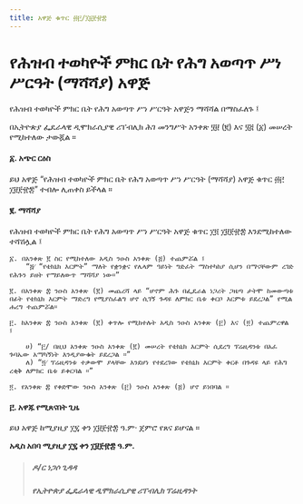 ```yaml
---
title: አዋጅ ቁጥር ፴፫/፲፱፻፹፰
---
```


# የሕዝብ ተወካዮች ምክር ቤት የሕግ አወጣጥ ሥነ ሥርዓት (ማሻሻያ) አዋጅ

የሕዝብ ተወካዮች ምክር ቤት የሕግ አወጣጥ ሥነ ሥርዓት አዋጅን ማሻሻል በማስፈለጉ ፤

በኢትዮጵያ ፌዴራላዊ ዲሞክራሲያዊ ሪፐብሊክ ሕገ መንግሥት አንቀጽ ፶፱ (፪) እና ፶፭ (፩) መሠረት የሚከተለው ታውጇል ።

#### ፩. አጭር ርዕስ

ይህ አዋጅ “የሕዝብ ተወካዮች ምክር ቤት የሕግ አወጣጥ ሥነ ሥርዓት (ማሻሻያ) አዋጅ ቁጥር ፴፫ ፲፱፻፹፰” ተብሎ ሊጠቀስ ይችላል ።

#### ፪. ማሻሻያ

የሕዝብ ተወካዮች ምክር ቤት የሕግ አወጣጥ ሥነ ሥርዓት አዋጅ ቁጥር ፲፬ ፲፱፻፹፰ እንደሚከተለው ተሻሽሏል ፤

    ፩. በአንቀጽ ፪ ስር የሚከተለው አዲስ ንዑስ አንቀጽ (፭) ተጨምሯል ፤
        “፭⁄ “የቴክኒክ እርምት” ማለት የቋንቋና የሌላም ዓይነት ግድፈት ማስተካከያ ሲሆን በማናቸውም ረገድ የሕጉን ይዘት የማይለውጥ ማሻሻያ ነው።”

    ፪. በአንቀጽ ፰ ንዑስ አንቀጽ (፪) መጨረሻ ላይ “ሆኖም ሕጉ በፌዴራል ነጋሪት ጋዜጣ ታትሞ ከመውጣቱ በፊት የቴክኒክ እርምት ማድረግ የሚያስፈልግ ሆኖ ሲገኝ ጉዳዩ ለምክር ቤቱ ቀርቦ እርምቱ ይደረጋል” የሚል ሐረግ ተጨምሯል።

    ፫. ከአንቀጽ ፰ ንዑስ አንቀጽ (፪) ቀጥሎ የሚከተሉት አዲስ ንዑስ አንቀጽ (፫) እና (፬) ተጨምረዋል ፤

        ሀ) “፫/ በዚህ አንቀጽ ንዑስ አንቀጽ (፪) መሠረት የቴክኒክ እርምት ሲደረግ ፕሬዚዳንቱ በአፈ ጉባኤው አማካኝነት እንዲያውቁት ይደረጋል ።”
        ለ) “፬⁄ ፕሬዚዳንቱ ተቃውሞ ያላቸው እንደሆነ የተደረገው የቴክኒክ እርምት ቀርቶ በጉዳዩ ላይ የሕግ ረቂቅ ለምክር ቤቱ ይቀርባል ።”

    ፬. የአንቀጽ ፰ የቀድሞው ንዑስ አንቀጽ (፫) ንዑስ አንቀጽ (፭) ሆኖ ይነበባል ።

#### ፫. አዋጁ የሚጸናበት ጊዜ

ይህ አዋጅ ከሚያዚያ ፲፯ ቀን ፲፱፻፹፰ ዓ.ም· ጀምሮ የጸና ይሆናል ።

**አዲስ አበባ ሚያዚያ ፲፯ ቀን ፲፱፻፹፰ ዓ.ም.**

> ##### ዶ/ር ነጋሶ ጊዳዳ
>
> ##### የኢትዮጵያ ፌዴራላዊ ዲሞክራሲያዊ ሪፐብሊክ ፕሬዚዳንት